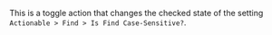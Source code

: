 This is a toggle action that changes the checked state of the setting
`Actionable > Find > Is Find Case-Sensitive?`.
